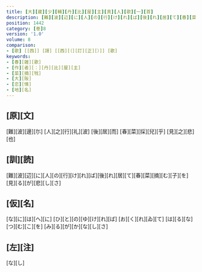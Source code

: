 ```yaml
---
title: [大][蔵][少][輔][丹][比][屋][主][真][人][歌][一][首]
description: [難][波][辺][に][人][の][行][け][れ][ば][後][れ][居][て][春][菜][摘][む][子][を][見][る][が][悲][し][さ]
position: 1442
category: [巻]8
version: '1.0'
volume: 8
comparison:
- [歌] [[西]] [謌] [[西][（][訂][正][）]] [歌]
keywords:
- [春][雑][歌]
- [作][者][：][丹][比][屋][主]
- [菜][摘][牫]
- [大][阪]
- [恋][情]
- [地][名]
---
```


## [原][文]

[難][波][邊][尓] [人][之][行][礼][波] [後][居][而] [春][菜][採][兒][乎] [見][之][悲][也]

## [訓][読]

[難][波][辺][に][人][の][行][け][れ][ば][後][れ][居][て][春][菜][摘][む][子][を][見][る][が][悲][し][さ]

## [仮][名]

[な][に][は][へ][に] [ひ][と][の][ゆ][け][れ][ば] [お][く][れ][ゐ][て] [は][る][な][つ][む][こ][を] [み][る][が][か][な][し][さ]

## [左][注]

[な][し]
